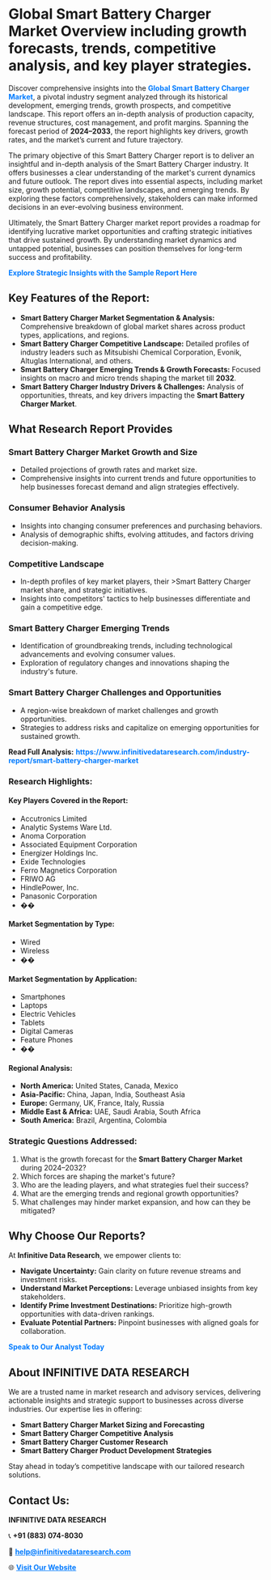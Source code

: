 <h1>Global Smart Battery Charger Market Overview including growth forecasts, trends, competitive analysis, and key player strategies.</h1>
<p>
Discover comprehensive insights into the 
<a href="https://www.infinitivedataresearch.com/industry-report/smart-battery-charger-market" rel="dofollow" style="color: #007BFF; text-decoration: none;"><strong>Global Smart Battery Charger Market</strong></a>, a pivotal industry segment analyzed through its historical development, emerging trends, growth prospects, and competitive landscape. This report offers an in-depth analysis of production capacity, revenue structures, cost management, and profit margins. Spanning the forecast period of <strong>2024–2033</strong>, the report highlights key drivers, growth rates, and the market’s current and future trajectory.
</p>
<p>
The primary objective of this Smart Battery Charger report is to deliver an insightful and in-depth analysis of the Smart Battery Charger industry. It offers businesses a clear understanding of the market's current dynamics and future outlook. The report dives into essential aspects, including market size, growth potential, competitive landscapes, and emerging trends. By exploring these factors comprehensively, stakeholders can make informed decisions in an ever-evolving business environment.
</p>
<p>
Ultimately, the Smart Battery Charger market report provides a roadmap for identifying lucrative market opportunities and crafting strategic initiatives that drive sustained growth. By understanding market dynamics and untapped potential, businesses can position themselves for long-term success and profitability.
</p>
<p>
<a href="https://www.infinitivedataresearch.com/request-sample/reportId=107938" style="color: #007BFF; text-decoration: none;"><strong>Explore Strategic Insights with the Sample Report Here</strong></a>
</p>

<h2>Key Features of the Report:</h2>
<ul>
<li><strong>Smart Battery Charger Market Segmentation & Analysis:</strong> Comprehensive breakdown of global market shares across product types, applications, and regions.</li>
<li><strong>Smart Battery Charger Competitive Landscape:</strong> Detailed profiles of industry leaders such as Mitsubishi Chemical Corporation, Evonik, Altuglas International, and others.</li>
<li><strong>Smart Battery Charger Emerging Trends & Growth Forecasts:</strong> Focused insights on macro and micro trends shaping the market till <strong>2032</strong>.</li>
<li><strong>Smart Battery Charger Industry Drivers & Challenges:</strong> Analysis of opportunities, threats, and key drivers impacting the <strong>Smart Battery Charger Market</strong>.</li>
</ul>

<h2>What Research Report Provides</h2>
<h3>Smart Battery Charger Market Growth and Size</h3>
<ul>
<li>Detailed projections of growth rates and market size.</li>
<li>Comprehensive insights into current trends and future opportunities to help businesses forecast demand and align strategies effectively.</li>
</ul>

<h3>Consumer Behavior Analysis</h3>
<ul>
<li>Insights into changing consumer preferences and purchasing behaviors.</li>
<li>Analysis of demographic shifts, evolving attitudes, and factors driving decision-making.</li>
</ul>

<h3>Competitive Landscape</h3>
<ul>
<li>In-depth profiles of key market players, their >Smart Battery Charger market share, and strategic initiatives.</li>
<li>Insights into competitors' tactics to help businesses differentiate and gain a competitive edge.</li>
</ul>

<h3>Smart Battery Charger Emerging Trends</h3>
<ul>
<li>Identification of groundbreaking trends, including technological advancements and evolving consumer values.</li>
<li>Exploration of regulatory changes and innovations shaping the industry's future.</li>
</ul>

<h3>Smart Battery Charger Challenges and Opportunities</h3>
<ul>
<li>A region-wise breakdown of market challenges and growth opportunities.</li>
<li>Strategies to address risks and capitalize on emerging opportunities for sustained growth.</li>
</ul>
<p><strong>Read Full Analysis:</strong> <a href="https://www.infinitivedataresearch.com/industry-report/smart-battery-charger-market" rel="dofollow" style="color: #007BFF; text-decoration: none;"><strong>https://www.infinitivedataresearch.com/industry-report/smart-battery-charger-market</strong></a></p>
<h3>Research Highlights:</h3>
<h4>Key Players Covered in the Report:</h4>
<ul><li>Accutronics Limited</li><li>Analytic Systems Ware Ltd.</li><li>Anoma Corporation</li><li>Associated Equipment Corporation</li><li>Energizer Holdings Inc.</li><li>Exide Technologies</li><li>Ferro Magnetics Corporation</li><li>FRIWO AG</li><li>HindlePower, Inc.</li><li>Panasonic Corporation</li><li>��</li></ul>
<h4>Market Segmentation by Type:</h4>
<ul><li>Wired</li><li>Wireless</li><li>��</li></ul>
<h4>Market Segmentation by Application:</h4>
<ul><li>Smartphones</li><li>Laptops</li><li>Electric Vehicles</li><li>Tablets</li><li>Digital Cameras</li><li>Feature Phones</li><li>��</li></ul>

<h4>Regional Analysis:</h4>
<ul>
<li><strong>North America:</strong> United States, Canada, Mexico</li>
<li><strong>Asia-Pacific:</strong> China, Japan, India, Southeast Asia</li>
<li><strong>Europe:</strong> Germany, UK, France, Italy, Russia</li>
<li><strong>Middle East & Africa:</strong> UAE, Saudi Arabia, South Africa</li>
<li><strong>South America:</strong> Brazil, Argentina, Colombia</li>
</ul>

<h3>Strategic Questions Addressed:</h3>
<ol>
<li>What is the growth forecast for the <strong>Smart Battery Charger Market</strong> during 2024–2032?</li>
<li>Which forces are shaping the market's future?</li>
<li>Who are the leading players, and what strategies fuel their success?</li>
<li>What are the emerging trends and regional growth opportunities?</li>
<li>What challenges may hinder market expansion, and how can they be mitigated?</li>
</ol>

<h2>Why Choose Our Reports?</h2>
<p>At <strong>Infinitive Data Research</strong>, we empower clients to:</p>
<ul>
<li><strong>Navigate Uncertainty:</strong> Gain clarity on future revenue streams and investment risks.</li>
<li><strong>Understand Market Perceptions:</strong> Leverage unbiased insights from key stakeholders.</li>
<li><strong>Identify Prime Investment Destinations:</strong> Prioritize high-growth opportunities with data-driven rankings.</li>
<li><strong>Evaluate Potential Partners:</strong> Pinpoint businesses with aligned goals for collaboration.</li>
</ul>
<p><a href="https://www.infinitivedataresearch.com/industry-report/smart-battery-charger-market" rel="dofollow" style="color: #007BFF; text-decoration: none;"><strong>Speak to Our Analyst Today</strong></a></p>

<h2>About INFINITIVE DATA RESEARCH</h2>
<p>We are a trusted name in market research and advisory services, delivering actionable insights and strategic support to businesses across diverse industries. Our expertise lies in offering:</p>
<ul>
<li><strong>Smart Battery Charger Market Sizing and Forecasting</strong></li>
<li><strong>Smart Battery Charger Competitive Analysis</strong></li>
<li><strong>Smart Battery Charger Customer Research</strong></li>
<li><strong>Smart Battery Charger Product Development Strategies</strong></li>
</ul>
<p>Stay ahead in today’s competitive landscape with our tailored research solutions.</p>

<h2>Contact Us:</h2>
<p><strong>INFINITIVE DATA RESEARCH</strong></p>
<p>📞 <strong>+91 (883) 074-8030</strong></p>
<p>📧 <strong><a href="mailto:help@infinitivedataresearch.com" style="color: #007BFF;">help@infinitivedataresearch.com</a></strong></p>
<p>🌐 <strong><a href="https://www.infinitivedataresearch.com" rel="dofollow" style="color: #007BFF;">Visit Our Website</a></strong></p>